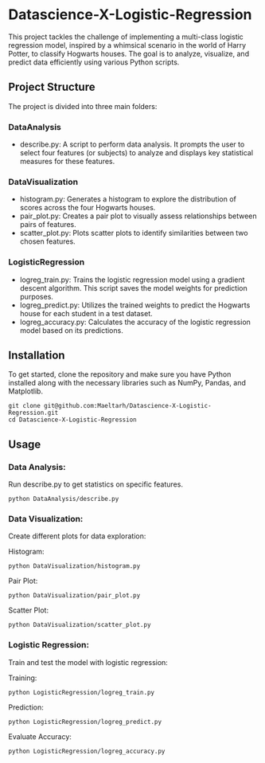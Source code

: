 # Datascience-X-Logistic-Regression
This project tackles the challenge of implementing a multi-class logistic regression model, inspired by a whimsical scenario in the world of Harry Potter, to classify Hogwarts houses. The goal is to analyze, visualize, and predict data efficiently using various Python scripts.
## Project Structure
The project is divided into three main folders:

### DataAnalysis
- describe.py: A script to perform data analysis. It prompts the user to select four features (or subjects) to analyze and displays key statistical measures for these features.
### DataVisualization
- histogram.py: Generates a histogram to explore the distribution of scores across the four Hogwarts houses.
- pair_plot.py: Creates a pair plot to visually assess relationships between pairs of features.
- scatter_plot.py: Plots scatter plots to identify similarities between two chosen features.
### LogisticRegression
- logreg_train.py: Trains the logistic regression model using a gradient descent algorithm. This script saves the model weights for prediction purposes.
- logreg_predict.py: Utilizes the trained weights to predict the Hogwarts house for each student in a test dataset.
- logreg_accuracy.py: Calculates the accuracy of the logistic regression model based on its predictions.
## Installation
To get started, clone the repository and make sure you have Python installed along with the necessary libraries such as NumPy, Pandas, and Matplotlib.
```
git clone git@github.com:Maeltarh/Datascience-X-Logistic-Regression.git
cd Datascience-X-Logistic-Regression
```
## Usage
### Data Analysis:
Run describe.py to get statistics on specific features.
```
python DataAnalysis/describe.py
```
### Data Visualization:
Create different plots for data exploration:

Histogram:
```
python DataVisualization/histogram.py
```
Pair Plot:
```
python DataVisualization/pair_plot.py
```
Scatter Plot:
```
python DataVisualization/scatter_plot.py
```
### Logistic Regression:
Train and test the model with logistic regression:

Training:
```
python LogisticRegression/logreg_train.py
```
Prediction:
```
python LogisticRegression/logreg_predict.py
```
Evaluate Accuracy:
```
python LogisticRegression/logreg_accuracy.py
```
